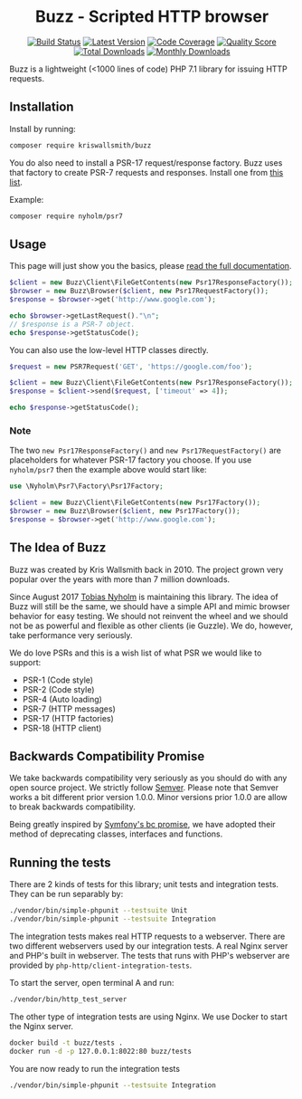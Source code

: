 <h1 align="center">Buzz - Scripted HTTP browser</h1>

<div align="center">

[![Build Status](https://img.shields.io/travis/kriswallsmith/Buzz/master.svg?style=flat-square)](https://travis-ci.org/kriswallsmith/Buzz)
[![Latest Version](https://img.shields.io/github/release/kriswallsmith/Buzz.svg?style=flat-square)](https://github.com/kriswallsmith/Buzz/releases)
[![Code Coverage](https://img.shields.io/scrutinizer/coverage/g/kriswallsmith/Buzz.svg?style=flat-square)](https://scrutinizer-ci.com/g/kriswallsmith/Buzz)
[![Quality Score](https://img.shields.io/scrutinizer/g/kriswallsmith/Buzz.svg?style=flat-square)](https://scrutinizer-ci.com/g/kriswallsmith/Buzz)
[![Total Downloads](https://img.shields.io/packagist/dt/kriswallsmith/buzz.svg?style=flat-square)](https://packagist.org/packages/kriswallsmith/buzz)
[![Monthly Downloads](https://img.shields.io/packagist/dm/kriswallsmith/buzz.svg?style=flat-square)](https://packagist.org/packages/kriswallsmith/buzz)

</div>

Buzz is a lightweight (<1000 lines of code) PHP 7.1 library for issuing HTTP requests.

## Installation

Install by running:

```bash
composer require kriswallsmith/buzz
```

You do also need to install a PSR-17 request/response factory. Buzz uses that factory
to create PSR-7 requests and responses. Install one from [this list](https://packagist.org/providers/psr/http-factory-implementation).

Example: 

```bash
composer require nyholm/psr7
```

## Usage

This page will just show you the basics, please [read the full documentation](doc/index.md).

```php
$client = new Buzz\Client\FileGetContents(new Psr17ResponseFactory());
$browser = new Buzz\Browser($client, new Psr17RequestFactory());
$response = $browser->get('http://www.google.com');

echo $browser->getLastRequest()."\n";
// $response is a PSR-7 object.
echo $response->getStatusCode();
```

You can also use the low-level HTTP classes directly.

```php
$request = new PSR7Request('GET', 'https://google.com/foo');

$client = new Buzz\Client\FileGetContents(new Psr17ResponseFactory());
$response = $client->send($request, ['timeout' => 4]);

echo $response->getStatusCode();
```

### Note

The two `new Psr17ResponseFactory()` and `new Psr17RequestFactory()` are placeholders 
for whatever PSR-17 factory you choose. If you use `nyholm/psr7` then the example above
would start like: 

```php
use \Nyholm\Psr7\Factory\Psr17Factory;

$client = new Buzz\Client\FileGetContents(new Psr17Factory());
$browser = new Buzz\Browser($client, new Psr17Factory());
$response = $browser->get('http://www.google.com');
```

## The Idea of Buzz

Buzz was created by Kris Wallsmith back in 2010. The project grown very popular over the years with more than 7 million
downloads.

Since August 2017 [Tobias Nyholm](http://tnyholm.se) is maintaining this library. The idea of Buzz will still be the same,
we should have a simple API and mimic browser behavior for easy testing. We should not reinvent the wheel and we should
not be as powerful and flexible as other clients (ie Guzzle). We do, however, take performance very seriously.

We do love PSRs and this is a wish list of what PSR we would like to support:

* PSR-1 (Code style)
* PSR-2 (Code style)
* PSR-4 (Auto loading)
* PSR-7 (HTTP messages)
* PSR-17 (HTTP factories)
* PSR-18 (HTTP client)

## Backwards Compatibility Promise

We take backwards compatibility very seriously as you should do with any open source project. We strictly follow [Semver](http://semver.org/).
Please note that Semver works a bit different prior version 1.0.0. Minor versions prior 1.0.0 are allow to break backwards
compatibility.

Being greatly inspired by [Symfony's bc promise](https://symfony.com/doc/current/contributing/code/bc.html), we have adopted
their method of deprecating classes, interfaces and functions.

## Running the tests

There are 2 kinds of tests for this library; unit tests and integration tests. They can be run separably by:

```bash
./vendor/bin/simple-phpunit --testsuite Unit
./vendor/bin/simple-phpunit --testsuite Integration
```

The integration tests makes real HTTP requests to a webserver. There are two different
webservers used by our integration tests. A real Nginx server and PHP's built in webserver.
The tests that runs with PHP's webserver are provided by `php-http/client-integration-tests`.

To start the server, open terminal A and run:

```bash
./vendor/bin/http_test_server
```

The other type of integration tests are using Nginx. We use Docker to start the
Nginx server.

```bash
docker build -t buzz/tests .
docker run -d -p 127.0.0.1:8022:80 buzz/tests
```

You are now ready to run the integration tests

```bash
./vendor/bin/simple-phpunit --testsuite Integration
```
